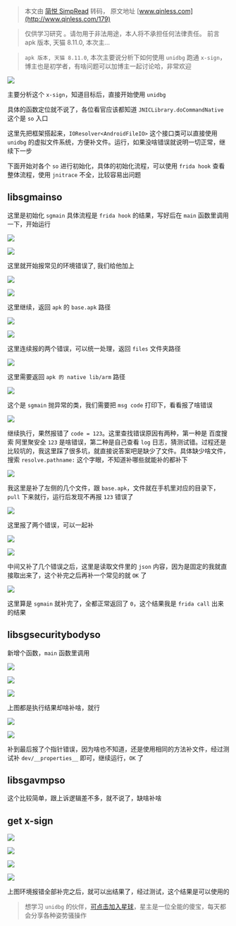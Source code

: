 > 本文由 [简悦 SimpRead](http://ksria.com/simpread/) 转码， 原文地址 [www.qinless.com](http://www.qinless.com/179)

> 仅供学习研究 。请勿用于非法用途，本人将不承担任何法律责任。 前言 apk 版本, 天猫 8.11.0, 本次主…

> `apk 版本, 天猫 8.11.0`, 本次主要说分析下如何使用 `unidbg` 跑通 `x-sign`，博主也是初学者，有啥问题可以加博主一起讨论哈，非常欢迎

![](https://www.qinless.com/wp-content/uploads/2021/09/wp_editor_md_5278d11d58a0833bd887c3c97faac89f.jpg)

主要分析这个 `x-sign`，知道目标后，直接开始使用 `unidbg`

具体的函数定位就不说了，各位看官应该都知道 `JNICLibrary.doCommandNative` 这个是 `so` 入口

这里先把框架搭起来，`IOResolver<AndroidFileIO>` 这个接口类可以直接使用 `unidbg` 的虚拟文件系统，方便补文件。运行，如果没啥错误就说明一切正常，继续下一步

下面开始对各个 `so` 进行初始化，具体的初始化流程，可以使用 `frida hook` 查看整体流程，使用 `jnitrace` 不全，比较容易出问题

libsgmainso
-----------

这里是初始化 `sgmain` 具体流程是 `frida hook` 的结果，写好后在 `main` 函数里调用一下，开始运行

![](https://www.qinless.com/wp-content/uploads/2021/09/wp_editor_md_b9bc2b26bbe1ed773a60c2935920d452.jpg)

![](https://www.qinless.com/wp-content/uploads/2021/09/wp_editor_md_875fa4e82d6c5ba0773751bc3a96cdec.jpg)

这里就开始报常见的环境错误了, 我们给他加上

![](https://www.qinless.com/wp-content/uploads/2021/09/wp_editor_md_344b26215cb139df89295a5d433b778e.jpg)

![](https://www.qinless.com/wp-content/uploads/2021/09/wp_editor_md_3c34e1c39b2f6dd010324dbb98d0c0ba.jpg)

这里继续，返回 `apk` 的 `base.apk` 路径

![](https://www.qinless.com/wp-content/uploads/2021/09/wp_editor_md_5af90a83aa71df7382369feda455e4e1.jpg)

![](https://www.qinless.com/wp-content/uploads/2021/09/wp_editor_md_811f602074c25ee6dc7b42fe52e1b90e.jpg)

这里连续报的两个错误，可以统一处理，返回 `files` 文件夹路径

![](https://www.qinless.com/wp-content/uploads/2021/09/wp_editor_md_3a22cc0782350f4d534cef58822aab19.jpg)

这里需要返回 `apk 的 native lib/arm` 路径

![](https://www.qinless.com/wp-content/uploads/2021/09/wp_editor_md_9e3e2365d5800c0af518088c73fb4056.jpg)

这个是 `sgmain` 抛异常的类，我们需要把 `msg code` 打印下，看看报了啥错误

![](https://www.qinless.com/wp-content/uploads/2021/09/wp_editor_md_4bcf2f62ff838116d11dccb20d191481.jpg)

继续执行，果然报错了 `code = 123`。这里查找错误原因有两种，第一种是 百度搜索 阿里聚安全 `123` 是啥错误，第二种是自己查看 `log` 日志，猜测试错。过程还是比较坑的，我这里踩了很多坑，就直接说答案吧是缺少了文件。具体缺少啥文件，搜索 `resolve.pathname:` 这个字眼，不知道补哪些就能补的都补下

![](https://www.qinless.com/wp-content/uploads/2021/09/wp_editor_md_a9bd3b53d56799052023576c4abedeb6.jpg)

我这里是补了左侧的几个文件，跟 `base.apk`，文件就在手机里对应的目录下，`pull` 下来就行，运行后发现不再报 `123` 错误了

![](https://www.qinless.com/wp-content/uploads/2021/09/wp_editor_md_0abe0c7a046920d64a4587ba1fbc6ddf.jpg)

这里报了两个错误，可以一起补

![](https://www.qinless.com/wp-content/uploads/2021/09/wp_editor_md_f9bbc663554b5524f78daa8db71c275b.jpg)

![](https://www.qinless.com/wp-content/uploads/2021/09/wp_editor_md_106d2689a9fee51534c77d4ddd413c83.jpg)

中间又补了几个错误之后，这里是读取文件里的 `json` 内容，因为是固定的我就直接取出来了，这个补完之后再补一个常见的就 `OK` 了

![](https://www.qinless.com/wp-content/uploads/2021/09/wp_editor_md_bb71c4e661855d1cec304c8a754daab1.jpg)

这里算是 `sgmain` 就补完了，全都正常返回了 `0`，这个结果我是 `frida call` 出来的结果

libsgsecuritybodyso
-------------------

新增个函数，`main` 函数里调用

![](https://www.qinless.com/wp-content/uploads/2021/09/wp_editor_md_ea6fb8e2086331acb2cdf1b40a541412.jpg)

![](https://www.qinless.com/wp-content/uploads/2021/09/wp_editor_md_bd14b1bd65bede96b0756c41ea8be30a.jpg)

![](https://www.qinless.com/wp-content/uploads/2021/09/wp_editor_md_919e252b521b817c6f2bf5d820c13711.jpg)

上图都是执行结果却啥补啥，就行

![](https://www.qinless.com/wp-content/uploads/2021/09/wp_editor_md_db707d8316d9fd0ea6beb2eb174a7ab8.jpg)

![](https://www.qinless.com/wp-content/uploads/2021/09/wp_editor_md_325de0e19d65a6a918af353f730ec546.jpg)

补到最后报了个指针错误，因为啥也不知道，还是使用相同的方法补文件，经过测试补 `dev/__properties__` 即可，继续运行，`OK` 了

libsgavmpso
-----------

这个比较简单，跟上诉逻辑差不多，就不说了，缺啥补啥

get x-sign
----------

![](https://www.qinless.com/wp-content/uploads/2021/09/wp_editor_md_5362ac7fed4f88969482870c9ee4ac26.jpg)

![](https://www.qinless.com/wp-content/uploads/2021/09/wp_editor_md_94cf50e0ddc290a74a3504b2b6c42001.jpg)

![](https://www.qinless.com/wp-content/uploads/2021/09/wp_editor_md_4db73971f8fc5863a63103d5359c91cd.jpg)

![](https://www.qinless.com/wp-content/uploads/2021/09/wp_editor_md_283153a5b0b0d7f63badcdabcd5632bc.jpg)

上图环境报错全部补完之后，就可以出结果了，经过测试，这个结果是可以使用的

> 想学习 `unidbg` 的伙伴，[可点击加入星球](https://t.zsxq.com/BeeyBIQ)，星主是一位全能的傻宝，每天都会分享各种姿势骚操作